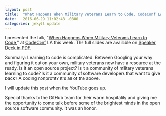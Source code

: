```yaml
---
layout: post
title:  "What Happens When Military Veterans Learn to Code. CodeConf LA 2016"
date:   2016-06-29 11:02:43 -0800
categories: jekyll update
---
```


I presented the talk, "[When Happens When Military Veterans Learn to Code](http://codeconf.com/speakers/david-molina.html)," at [CodeConf](http://codeconf.com) LA this week. The full slides are available on [Speaker Deck in PDF](https://speakerdeck.com/davidmolina/what-happens-when-military-veterans-learn-to-code).

Summary: Learning to code is complicated. Between Googling your way and figuring it out on your own, military veterans now have a resource at the ready. Is it an open source project? Is it a community of military veterans learning to code? Is it a community of software developers that want to give back? A coding nonprofit? It's all of the above.

I will update this post when the YouTube goes up.

Special thanks to the GitHub team for their warm hospitality and giving me the opportunity to come talk before some of the brightest minds in the open source software community. It was an honor.
